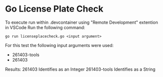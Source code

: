 # Go License Plate Check
To execute run within .devcontainer using "Remote Development" extention in VSCode
Run the following command:
```
go run licenseplacecheck.go <input argument>
```
For this test the following input arguments were used:
* 261403-tools
* 261403

Results:
261403 Identifies as an Integer
261403-tools Identifies as a String
